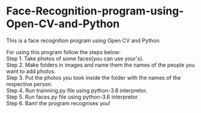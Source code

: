 # Face-Recognition-program-using-Open-CV-and-Python
This is a face recognition program using Open CV and Python

For using this program follow the steps below:<br>
Step 1. Take photos of some faces(you can use your's).<br>
Step 2. Make folders in images and name them the names of the people you want to add photos.<br>
Step 3. Put the photos you took inside the folder with the names of the respective person.<br>
Step 4. Run trainning.py file using python-3.6 interpretor.<br>
Step 5. Run faces.py file using python-3.6 interpretor.<br>
Step 6. Bam! the program recognises you!
